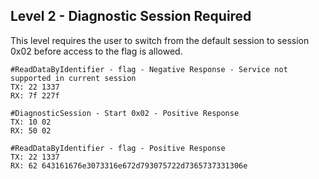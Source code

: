 ## Level 2 - Diagnostic Session Required
This level requires the user to switch from the default session to session 0x02 before access to the flag is allowed.

```shell
#ReadDataByIdentifier - flag - Negative Response - Service not supported in current session
TX: 22 1337
RX: 7f 227f

#DiagnosticSession - Start 0x02 - Positive Response
TX: 10 02
RX: 50 02

#ReadDataByIdentifier - flag - Positive Response
TX: 22 1337
RX: 62 643161676e3073316e672d793075722d7365737331306e
```